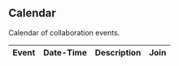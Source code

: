 ## Calendar
Calendar of collaboration events.

| **Event** | **Date-Time** | **Description** | **Join** |
| :-------- | :------------ | :-------------- | :------- |
